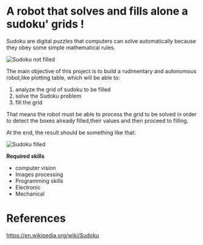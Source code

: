 # A robot that solves and fills alone a sudoku' grids !

Sudoku are digital puzzles that computers can solve automatically because they obey some simple mathematical rules.

![Sudoku not filled](https://upload.wikimedia.org/wikipedia/commons/f/ff/Sudoku-by-L2G-20050714.svg)

The main objective of this project is to build a rudimentary and autonomous robot,like plotting table, which will be able to:

1. analyze the grid of sudoku to be filled
2. solve the Sudoku problem
3. fill the grid

That means the robot must be able to process the grid to be solved in order to detect the boxes already filled,their values and then proceed to filling.

At the end, the result should be something like that:

![Sudoku filled](https://upload.wikimedia.org/wikipedia/commons/3/31/Sudoku-by-L2G-20050714_solution.svg)

**Required skills**

- computer vision
- Images processing
- Programming skills
- Electronic
- Mechanical

# References

https://en.wikipedia.org/wiki/Sudoku
